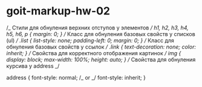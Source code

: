 # goit-markup-hw-02

/_ Стили для обнуления верхних отступов у элементов _/
h1,
h2,
h3,
h4,
h5,
h6,
p {
margin: 0;
}
/_ Класс для обнуления базовых свойств у списков (ul) _/
.list {
list-style: none;
padding-left: 0;
margin: 0;
}
/_ Класс для обнуления базовых свойств у ссылок _/
.link {
text-decoration: none;
color: inherit;
}
/_ Свойства для корректного отображения картинок _/
img {
display: block;
max-width: 100%;
height: auto;
}
/_ Свойства для обнуления курсива у address _/

address {
font-style: normal;
/_ or _/
font-style: inherit;
}
